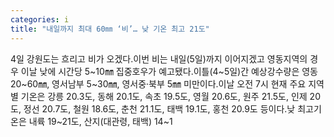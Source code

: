 ```yaml
---
categories: i
title: "내일까지 최대 60㎜ ‘비’… 낮 기온 최고 21도"
---
```

4일 강원도는 흐리고 비가 오겠다.이번 비는 내일(5일)까지 이어지겠고 영동지역의 경우 이날 낮에 시간당 5~10㎜ 집중호우가 예고됐다.이틀(4~5일)간 예상강수량은 영동 20~60㎜, 영서남부 5~30㎜, 영서중·북부 5㎜ 미만이다.이날 오전 7시 현재 주요 지역별 기온은 강릉 20.3도, 동해 20.1도, 속초 19.5도, 영월 20.6도, 원주 21.5도, 인제 20도, 정선 20.7도, 철원 18.6도, 춘천 21.1도, 태백 19.1도, 홍천 20.9도 등이다.낮 최고기온은 내륙 19~21도, 산지(대관령, 태백) 14~1